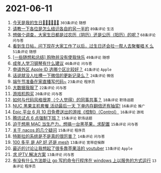 # 2021-06-11

1. [今天是我的生日🎂🎂🎂🍰🍰🍰](https://www.v2ex.com/t/782797) `303条评论` `随想`
1. [请教一下各位是怎么结识各自的另一半的](https://www.v2ex.com/t/782858) `89条评论` `生活`
1. [想做个调查，大家生日都是过农历（阴历）还是公历（阳历）的呢 ?](https://www.v2ex.com/t/782803) `68条评论` `问与答`
1. [看到生日帖，问下现在大家工作了以后，过生日还会拉一帮人去聚餐唱 K 么](https://www.v2ex.com/t/782813) `51条评论` `随想`
1. [[一些随想和总结] 购物并没有使我快乐](https://www.v2ex.com/t/782794) `49条评论` `随想`
1. [成年人学习钢琴有什么建议](https://www.v2ex.com/t/782805) `46条评论` `问与答`
1. [申请外区 Apple ID 选哪个区比较好？](https://www.v2ex.com/t/782809) `41条评论` `Apple`
1. [话说就没人吐槽一下微信的更新记录么？](https://www.v2ex.com/t/782888) `24条评论` `微信`
1. [端午节准备在家直播写代码~](https://www.v2ex.com/t/782886) `23条评论` `程序员`
1. [大数据我服了](https://www.v2ex.com/t/782856) `22条评论` `问与答`
1. [游戏机购买](https://www.v2ex.com/t/782892) `20条评论` `问与答`
1. [如何与代码风格很差（个人觉得）的同事共事？](https://www.v2ex.com/t/782847) `18条评论` `职场话题`
1. [NUC 黑果主机套餐 活动最后一天 下单内存翻倍还有抽奖!](https://www.v2ex.com/t/782836) `16条评论` `推广`
1. [Epic 平台 6 月 10 日免费送出的游戏《控制》（Control）](https://www.v2ex.com/t/782791) `16条评论` `游戏`
1. [腾讯试点 6 点强制下班？](https://www.v2ex.com/t/782894) `15条评论` `职场话题`
1. [迫于想用 MAC 当生产力，想搞一台黑苹果，求配置](https://www.v2ex.com/t/782854) `15条评论` `问与答`
1. [关于 nacos 的几个疑问](https://www.v2ex.com/t/782807) `15条评论` `程序员`
1. [特斯拉的系统是不是真的很厉害？](https://www.v2ex.com/t/782875) `14条评论` `问与答`
1. [100 多平 是 AP 好 还是 mesh](https://www.v2ex.com/t/782842) `13条评论` `宽带症候群`
1. [最近的讨论让我想起了很多靠苹果活的 youtuber](https://www.v2ex.com/t/782868) `13条评论` `Apple`
1. [求 IPTV 解决方案](https://www.v2ex.com/t/782820) `13条评论` `问与答`
1. [有没有什么方法能让 go 写的命令行程序在 windows 上以服务的方式运行](https://www.v2ex.com/t/782796) `13条评论` `程序员`
